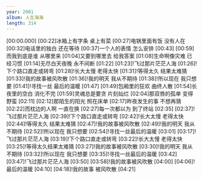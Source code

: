 ```yaml
---
year: 2001
album: 人生海海
length: 314
---
```

[00:00.000]
[00:22]冰箱上有字条 桌上有菜
[00:27]电锅里面有饭 没有人在
[00:32]电话里的独白 还在等待
[00:37]一个人的表情 怎么安排
[00:43]
[00:59]而我到底是谁 从哪里来
[01:04]又要到哪里去 给我答案
[01:08]生命啊像灾难 已经习惯
[01:14]无尽白天夜晚 永不间断
[01:22]
[01:23]!飞过那片茫茫人海
[01:26]!下个路口直走或转弯
[01:28]!长大太慢 老得太快
[01:31]!等得太久 结果太难猜
[01:33]!我的故事被风吹散
[01:36]!我的明天 我从不期待
[01:38]!所以现在 我只想要
[01:41]!寻找一丝 最后的温暖
[01:47]
[01:49]包厢里的狂欢 曲终人散
[01:54]长夜里的空白 消化不完
[01:59]灵魂总是要贪 片刻灿烂
[02:04]那双唇的孤单 变得野蛮
[02:11]
[02:12]那陌生的阳光 照在床单
[02:17]昨夜发生的事 不想再猜
[02:22]而枕边的人啊 一直在换
[02:27]每一次都以为 到了终站
[02:35]
[02:37]!飞过那片茫茫人海
[02:39]!下个路口直走或转弯
[02:42]!长大太慢 老得太快
[02:44]!等得太久 结果太难猜
[02:47]!我的故事被风吹散
[02:49]!我的明天 我从不期待
[02:52]!所以现在 我只想要
[02:54]!寻找一丝最后的温暖
[03:01]
[03:17]!飞过那片茫茫人海
[03:19]!下个路口直走或转弯
[03:22]!长大太慢 老得太快
[03:25]!等得太久结果太难猜
[03:27]!我的故事被风吹散
[03:30]!我的明天 我从不期待
[03:32]!所以现在 我只想要
[03:35]!寻找一丝最后的温暖
[03:42]
[03:47]!飞过那片茫茫人海
[03:50]
[03:58]!我的故事被风吹散
[04:00]
[04:06]!最后的温暖
[04:10]
[04:18]!我的故事 被风吹散
[04:21]